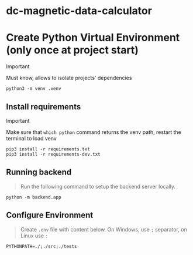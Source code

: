# dc-magnetic-data-calculator

# Create Python Virtual Environment (only once at project start)
> [!IMPORTANT]
> Must know, allows to isolate projects' dependencies
```
python3 -m venv .venv
```

## Install requirements
> [!IMPORTANT]
> Make sure that `which python` command returns the venv path, restart the terminal to load venv
```
pip3 install -r requirements.txt
pip3 install -r requirements-dev.txt
```

## Running backend
> Run the following command to setup the backend server locally.
```
python -m backend.app
```

## Configure Environment
> Create `.env` file with content below. On Windows, use `;` separator, on Linux use `:`
```
PYTHONPATH=./;./src;./tests
```